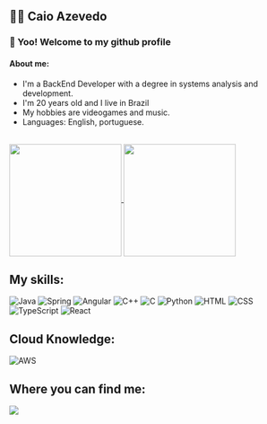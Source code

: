 ## 👨‍💻 Caio Azevedo

### 🐧 Yoo! Welcome to my github profile

#### About me:
- I'm a BackEnd Developer with a degree in systems analysis and development.
- I'm 20 years old and I live in Brazil
- My hobbies are videogames and music.
- Languages: English, portuguese.

<br>

<a href="https://github.com/anuraghazra/github-readme-stats">
  <img height=200 align="center" src="https://github-readme-stats.vercel.app/api?username=caioazvdo&theme=tokyonight&show_icons=true" />
</a>
<a href="https://github.com/anuraghazra/convoychat">
  <img height=200 align="center" src="https://github-readme-stats.vercel.app/api/top-langs?username=caioazvdo&theme=tokyonight&show_icons=true&layout=compact&langs_count=8&card_width=320" />
</a>

## My skills:
![Java](https://img.shields.io/badge/Java-ED8B00?style=for-the-badge&logo=openjdk&logoColor=white)
![Spring](https://img.shields.io/badge/Spring-6DB33F?style=for-the-badge&logo=spring&logoColor=white)
![Angular](https://img.shields.io/badge/Angular-DD0031?style=for-the-badge&logo=angular&logoColor=white)
![C++](https://img.shields.io/badge/C%2B%2B-00599C?style=for-the-badge&logo=c%2B%2B&logoColor=white)
![C](https://img.shields.io/badge/C%20programming-303030?style=for-the-badge&logo=C&logoColor=white)
![Python](https://img.shields.io/badge/Python-14354C?style=for-the-badge&logo=python&logoColor=white)
![HTML](https://img.shields.io/badge/HTML5-E34F26?style=for-the-badge&logo=html5&logoColor=white)
![CSS](https://img.shields.io/badge/CSS3-1572B6?style=for-the-badge&logo=css3&logoColor=white)
![TypeScript](https://img.shields.io/badge/TypeScript-007ACC?style=for-the-badge&logo=typescript&logoColor=white)
![React](https://img.shields.io/badge/ReactJS-0066cc?style=for-the-badge&logo=react&logoColor=white)

## Cloud Knowledge:
![AWS](https://img.shields.io/badge/Amazon_AWS-232F3E?style=for-the-badge&logo=amazon-aws&logoColor=white)

## Where you can find me:
<a href="https://www.linkedin.com/in/caio-azevedo-670b70213/"><img src="https://img.shields.io/badge/LinkedIn-0077B5?style=for-the-badge&logo=linkedin&logoColor=white"></a>
